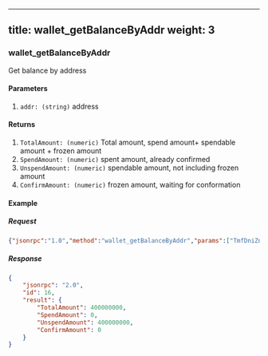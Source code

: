 
---
title: wallet_getBalanceByAddr
weight: 3
---

### wallet_getBalanceByAddr
Get balance by address

#### Parameters
1. `addr: (string)` address

#### Returns
1. `TotalAmount: (numeric)`  Total amount, spend amount+ spendable amount + frozen amount
2. `SpendAmount: (numeric)` spent amount, already confirmed
3. `UnspendAmount: (numeric)` spendable amount, not including frozen amount
4. `ConfirmAmount: (numeric)` frozen amount, waiting for conformation


#### Example
##### Request
```json
{"jsonrpc":"1.0","method":"wallet_getBalanceByAddr","params":["TmfDniZnvsjdH98GsH4aetL3XQKFUTWPp4e",1],"id":16}
```
##### Response
```json
{
	"jsonrpc": "2.0",
	"id": 16,
	"result": {
		"TotalAmount": 400000000,
		"SpendAmount": 0,
		"UnspendAmount": 400000000,
		"ConfirmAmount": 0
	}
}
```